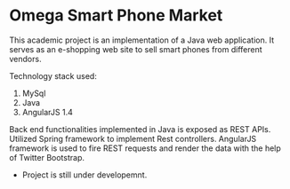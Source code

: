 # Omega Smart Phone Market

This academic project is an implementation of a Java web application.
It serves as an e-shopping web site to sell smart phones from different vendors.

Technology stack used:
  1. MySql
  2. Java
  3. AngularJS 1.4
  
  Back end functionalities implemented in Java is exposed as REST APIs. Utilized Spring framework to implement Rest controllers.
  AngularJS framework is used to fire REST requests and render the data with the help of Twitter Bootstrap.
  
  * Project is still under developemnt.
